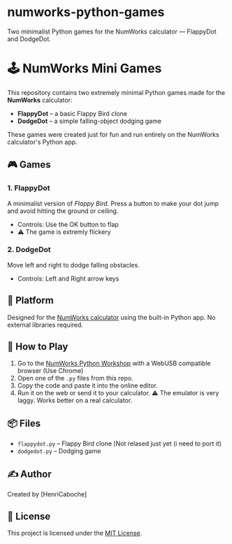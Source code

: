 # numworks-python-games
Two minimalist Python games for the NumWorks calculator — FlappyDot and DodgeDot.

# 🕹️ NumWorks Mini Games

This repository contains two extremely minimal Python games made for the **NumWorks** calculator:

- **FlappyDot** – a basic Flappy Bird clone  
- **DodgeDot** – a simple falling-object dodging game

These games were created just for fun and run entirely on the NumWorks calculator's Python app.

## 🎮 Games

### 1. FlappyDot

A minimalist version of *Flappy Bird*. Press a button to make your dot jump and avoid hitting the ground or ceiling.

- Controls: Use the OK button to flap
- ⚠️ The game is extremly flickery

### 2. DodgeDot

Move left and right to dodge falling obstacles.

- Controls: Left and Right arrow keys

## 🧰 Platform

Designed for the [NumWorks calculator](https://www.numworks.com/) using the built-in Python app. No external libraries required.

## 🚀 How to Play

1. Go to the [NumWorks Python Workshop](https://workshop.numworks.com/python) with a WebUSB compatible browser (Use Chrome)
2. Open one of the `.py` files from this repo.
3. Copy the code and paste it into the online editor.
4. Run it on the web or send it to your calculator.
⚠️ The emulator is very laggy. Works better on a real calculator.

## 📦 Files

- `flappydot.py` – Flappy Bird clone [Not relased just yet (i need to port it)  
- `dodgedot.py` – Dodging game

## ✍️ Author

Created by [HenriCaboche]

## 📜 License

This project is licensed under the [MIT License](LICENSE).


